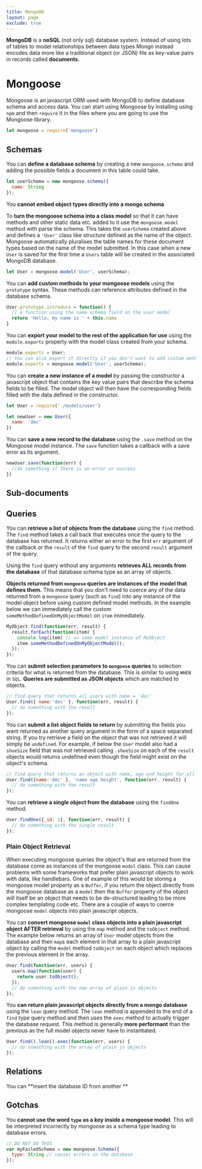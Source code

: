 ```yaml
---
title: MongoDB
layout: page
exclude: true
---
```


**MongoDB** is a **noSQL** (not only sql) database system. Instead of using lots of tables to model relationships between data types Mongo instead encodes data more like a traditional object (or JSON) file as key-value pairs in records called **documents**.

# Mongoose

Mongoose is an javascript ORM used with MongoDB to define database schema and access data. You can start using Mongoose by installing using `npm` and then `require` it in the files where you are going to use the Mongoose library. 
```js
let mongoose = require('mongoose')
```

## Schemas
You can **define a database schema** by creating a new `mongoose.schema` and adding the possible fields a document in this table could take.
```js
let userSchema = new mongoose.schema({
  name: String
});
```

You **cannot embed object types directly into a mongo schema**

To **turn the mongoose schema into a class model** so that it can have methods and other static data etc. added to it use the `mongoose.model` method with parse the schema. This takes the `userSchema` created above and defines a `'User'` class like structure defined as the name of the object. Mongoose automatically pluralises the table names for these document types based on the name of the model submitted. In this case when a new `User` is saved for the first time a `Users` table will be created in the associated MongoDB database.
```js
let User = mongoose.model('User', userSchema);
```

You can **add custom methods to your mongoose models** using the `prototype` syntax. These methods can reference attributes defined in the database schema.
```js
User.prototype.introduce = function() {
  // a function using the name schema field on the user model
  return 'Hello, my name is ' + this.name
}
```

You can **export your model to the rest of the application for use** using the `module.exports` property with the model class created from your schema. 
```js
module.exports = User;
// You can also export it directly if you don't want to add custom methods to yout model
module.exports = mongoose.model('User', userSchema);
```

You can **create a new instance of a model** by passing the constructor a javascript object that contains the key value pairs that describe the schema fields to be filled. The model object will then have the corresponding fields filled with the data defined in the constructor.
```js
let User = require('./models/user')

let newUser = new User({
  name: 'dec'
})
```

You can **save a new record to the database** using the `.save` method on the Mongoose model instance. The `save` function takes a callback with a save error as its argument.
```js
newUser.save(function(err) {
  //do something if there is an error or success
})
```

## Sub-documents


## Queries
You can **retrieve a list of objects from the database** using the `find` method. The `find` method takes a call back that executes once the query to the database has returned. It returns either an error to the first `err` argument of the callback or the `result` of the `find` query to the second `result` argument of the query. 

Using the `find` query without any arguments **retrieves ALL records from the database** of that database schema type as an array of objects.

**Objects returned from `mongoose` queries are instances of the model that defines them.** This means that you don't need to coerce any of the data returned from a `mongoose` query (such as `find`) into any instance of the model object before using custom defined model methods. In the example below we can immediately call the custom `someMethodDefinedOnMyObjectModel` on `item` immediately. 
```js
MyObject.find(function(err, result) {
  result.forEach(function(item) {
    console.log(item) // => some model instance of MyObject
    item.someMethodDefinedOnMyObjectModel();
  });
});
```

You can **submit selection parameters to `mongoose` queries** to selection criteria for what is returned from the database. This is similar to using `WHEN` in `SQL`. **Queries are submitted as JSON objects** which are matched to objects.
```js
// find query that returns all users with name = 'dec'
User.find({ name:'dec' }, function(err, result) {
  // do something with the result
});
```

You can **submit a list object fields to return** by submitting the fields you want returned as another query argument in the form of a space separated string. If you try retrieve a field on the object that was not retrieved it will simply be `undefined`. For example, if below the `User` model also had a `shoeSize` field that was not retrieved calling `.shoeSize` on each of the `result` objects would returns undefined even though the field might exist on the object's schema.
```js
// find query that returns an object with name, age and height for all users with name = 'dec'
User.find({name:'dec' }, 'name age height', function(err, result) {
  // do something with the result
});
```

You can **retrieve a single object from the database** using the `findOne` method.
```js
User.findOne({_id: 1}, function(err, result) {
  // do something with the single result
});
```

### Plain Object Retrieval

When executing mongoose queries the object's that are returned from the database come as instances of the mongoose `model` class. This can cause problems with some frameworks that prefer plain javascript objects to work with data, like handlebars. One of example of this would be storing a mongoose model property as a `Buffer`, if you return the object directly from the mongoose database as a `model` then the `Buffer` property of the object will itself be an object that needs to be de-structured leading to be more complex templating code etc. There are a couple of ways to coerce mongoose `model` objects into plain javascript objects.

You can **convert mongoose `model` class objects into a plain javascript object AFTER retrieval** by using the `map` method and the `toObject` method. The example below returns an array of `User` model objects from the database and then `map`s each element in that array to a plain javascript object by calling the `model` method `toObject` on each object which replaces the previous element in the array.
```js
User.find(function(err, users) {
  users.map(function(user) {
    return user.toObject();
  });
  // do something with the new array of plain js objects
});
``` 

You **can return plain javascript objects directly from a mongo database** using the `lean` query method. The `lean` method is appended to the end of a `find` type query method and then uses the `exec` method to actually trigger the database request. This method is generally **more performant** than the previous as the full model objects never have to instantiated.
```js
User.find().lean().exec(function(err, users) {
  // do something with the array of plain js objects
});
```

## Relations

You can **insert the database ID from another **

## Gotchas
You **cannot use the word `type` as a key inside a mongoose model**. This will be interpreted incorrectly by mongoose as a schema type leading to database errors.
```js
// DO NOT DO THIS
var myFailedSchema = new mongoose.Schema({
  type: String // causes errors in the database
});
```

<!--stackedit_data:
eyJoaXN0b3J5IjpbLTU3OTUzNTI2NSw3NjU0ODgwMDksLTc0ND
k0NDE1OCwtMTYzNzU4MTI5NywtMjkyOTc3MjQ2LDY2MDU4Nzcw
OCw0MjE4MjI3MjMsLTE5OTAwMjQ1MzQsLTkxODgwMDg0MCwtMT
Y1MzA4ODE5OSwtMTcyNTM4MTY2NSw5NjM1Mjk0MTEsNjgwMDU3
NzEzLDIwMTAyNTA4NDUsLTIxMzY4OTE5MDMsMjAyNzAzMzEyOF
19
-->